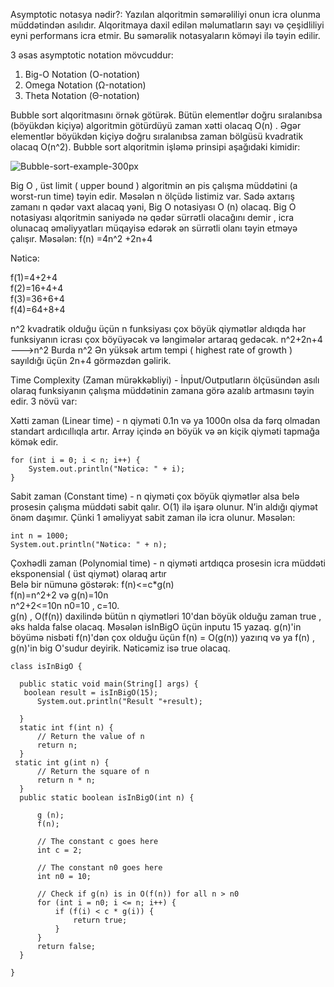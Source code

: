 Asymptotic notasya nədir?: 
 Yazılan alqoritmin səmərəliliyi onun icra olunma müddətindən asılıdır. Alqoritmaya daxil edilən məlumatların sayı və çeşidliliyi eyni performans icra etmir.
 Bu səmərəlik  notasyaların köməyi ilə təyin edilir.

3 əsas asymptotic notation mövcuddur:

1. Big-O Notation (O-notation)
2. Omega Notation (Ω-notation)
3. Theta Notation (Θ-notation)
 
 Bubble sort alqoritmasını örnək götürək. Bütün elementlər doğru sıralanıbsa (böyükdən kiçiyə) algoritmin götürdüyü
zaman xətti olacaq O(n) . Əgər elementlər böyükdən kiçiyə doğru sıralanıbsa zaman bölgüsü kvadratik olacaq O(n^2). Bubble sort alqoritmin işləmə prinsipi
aşağıdaki kimidir: 

![Bubble-sort-example-300px](https://user-images.githubusercontent.com/62420106/205504008-86fe75e3-9df3-4726-a7e6-3449c1809382.gif) 

Big O , üst limit ( upper bound )  algoritmin ən pis çalışma müddətini (a worst-run time) təyin edir. Məsələn n ölçüdə listimiz var. Sadə axtarış zamanı
 n qədər vaxt alacaq yəni, Big O notasiyası  O (n) olacaq. Big O notasiyası alqoritmin saniyədə nə qədər sürrətli olacağını demir , icra olunacaq əməliyyatları
 müqayisə edərək ən sürrətli olanı təyin etməyə çalışır.
Məsələn: 
f(n) =4n^2 +2n+4 

 Nəticə:
 
f(1)=4+2+4                    
f(2)=16+4+4        
f(3)=36+6+4      
f(4)=64+8+4   

 n^2 kvadratik olduğu üçün n funksiyası çox böyük qiymətlər aldıqda hər funksiyanın icrası çox böyüyəcək və ləngimələr artaraq gedəcək.
n^2+2n+4 ——–>n^2 Burda n^2 Ən yüksək artım tempi ( highest rate of growth ) sayıldığı üçün 2n+4 görməzdən gəlirik.

Time Complexity (Zaman mürəkkəbliyi) -  İnput/Outputların ölçüsündən asılı olaraq funksiyanın çalışma müddətinin zamana görə azalıb artmasını təyin edir. 3 növü var: 

  Xətti zaman (Linear time) - n qiyməti 0.1n və ya 1000n olsa da fərq olmadan standart ardıcıllıqla artır. Array içində ən böyük və ən kiçik qiyməti tapmağa kömək 
edir.   
```
for (int i = 0; i < n; i++) {
    System.out.println("Nəticə: " + i);
} 
```
  Sabit zaman (Constant time) - n qiyməti çox böyük qiymətlər alsa belə prosesin çalışma müddəti sabit qalır. O(1) ilə işarə olunur.   N’in aldığı qiymət önəm daşımır. Çünki 1 əməliyyat sabit zaman ilə icra olunur. Məsələn:  
   ```
int n = 1000; 
System.out.println("Nəticə: " + n); 
 ```
  Çoxhədli  zaman  (Polynomial  time) -  n qiyməti artdıqca prosesin icra müddəti eksponensial ( üst qiymət) olaraq artır  
  Belə bir nümunə göstərək: f(n)<=c*g(n)       
   f(n)=n^2+2 və g(n)=10n             
   n^2+2<=10n  n0=10 , c=10.                                                          
  g(n) , O(f(n)) daxilində bütün n qiymətləri 10'dan böyük olduğu zaman true , əks halda false olacaq.
 Məsələn isInBigO üçün inputu 15 yazaq.   g(n)'in böyümə nisbəti f(n)'dən çox olduğu üçün f(n) = O(g(n)) yazırıq və ya f(n) , g(n)'in big O'sudur deyirik. 
Nəticəmiz isə true olacaq.
  ```
  class isInBigO {
   
    public static void main(String[] args) {
     boolean result = isInBigO(15);
        System.out.println("Result "+result);

    }
    static int f(int n) {
        // Return the value of n
        return n;
    }
   static int g(int n) {
        // Return the square of n
        return n * n;
    }
    public static boolean isInBigO(int n) {

        g (n);
        f(n);

        // The constant c goes here
        int c = 2;

        // The constant n0 goes here
        int n0 = 10;

        // Check if g(n) is in O(f(n)) for all n > n0
        for (int i = n0; i <= n; i++) {
            if (f(i) < c * g(i)) {
                return true;
            }
        }
        return false;
    }

}
```
